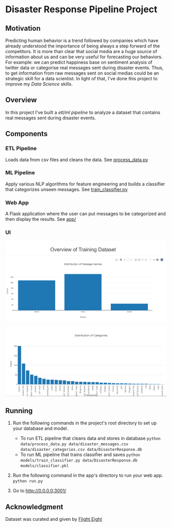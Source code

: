 # Disaster Response Pipeline Project

## Motivation
Predicting human behavior is a trend followed by companies which have already understood the importance of being always a step forward of the competitors.
It is more than clear that social media are a huge source of information about us and can be very useful for forecasting our behaviors. For example: we can predict happiness base on sentiment analysis of twitter data or categorise real messages sent during disaster events. Thus, to get information from raw messages sent on social medias could be an strategic skill for a data scientist.
In light of that, I've done this project to improve my *Data Science* skills.


## Overview

In this project I've built a *etl/ml pipeline* to analyze a dataset that contains real messages sent during disaster events.

## Components

### ETL Pipeline

Loads data from csv files and cleans the data. See [process_data.py](https://github.com/MarceloArrais/udacity-datascientist-nanodegree/tree/master/disaster-response/data/process_data.py)
									
### ML Pipeline

Apply various NLP algorithms for feature engineering and builds a classifier that categorizes unseen messages. See [train_classifier.py](https://github.com/MarceloArrais/udacity-datascientist-nanodegree/tree/master/disaster-response/models/train_classifier.py)

### Web App

A Flask application where the user can put messages to be categorized and then display the results. See [app/](https://github.com/MarceloArrais/udacity-datascientist-nanodegree/tree/master/disaster-response/app)

### UI

![dataset](images/message-genre-distribution.png)

![classification](images/categories-distribution.png)


## Running
1. Run the following commands in the project's root directory to set up your database and model.

    - To run ETL pipeline that cleans data and stores in database
        `python data/process_data.py data/disaster_messages.csv data/disaster_categories.csv data/DisasterResponse.db`
    - To run ML pipeline that trains classifier and saves
        `python models/train_classifier.py data/DisasterResponse.db models/classifier.pkl`

2. Run the following command in the app's directory to run your web app.
    `python run.py`

3. Go to http://0.0.0.0:3001/

## Acknowledgment

Dataset was curated and given by [Flight Eight](https://appen.com/datasets/combined-disaster-response-data/)



  

  
	